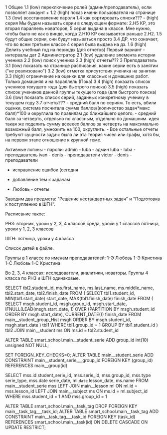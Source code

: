 1 Общее
    1.1 (low) переключение ролей (админ/преподаватель), если позволяет аккаунт
    + 1.2 (high) показ имени пользователя на странице
    1.3 (low) восстановление пароля
    1.4 как сортировать списки???
        - (high) серия Мы будем называть серии в следующем формате: 2.Н5 КР, это вторая параллель новаторов, 5 серия выдана в классе. Мне нужно, чтобы было не как в винде, когда 2.Н10 КР оказывается раньше 2.Н2.
    1.5 будут общие серии, они будут называться просто 3.4 ДР, что означает, что во всем третьем классе 4 серия была выдана на дз.
    1.6 (high) Делить учебный год на периоды (для отчетов) Первый вариант - интервалы дат
2 Администратор
    2.1 (low) удаление элемента истории ученика
    2.2 (low) поиск ученика
    2.3 (high) отчеты???
3 Преподаватель
    3.1 (low) показать на странице расписания, какие серии есть в занятии ("не реализовано")
    3.2 (low) отметка присутствия ученика на занятии
    3.3 (high) ограничение на оценки для классных и домашних работ. Только домашняя и на параллель (Пока)
    3.4 (high) показать список учеников текущего года (для быстрого поиска)
    3.5 (high) показать список учеников данной группы текущего года (для быстрого поиска)
    3.6 (low) показать список серий, заданных конкретному ученику в текущем году
    3.7 отчеты???
        - средний балл по сериям. То есть, вбили оценки, система посчитала сумма баллов/(количество задач*макс балл)*100 и округлила по правилам до ближайшего целого.
        - средний балл за четверть, отдельно по классным, отдельно по домашним. идея такая же поделить сумму всеееех баллов за четверть на максимально возможный балл, умножить на 100, округлить.
        - Все остальные отчеты требуют сущности задач: была ли эта теория чисел или графы, хотя бы, на первом этапе отношение к крупной теме.



Активные логины - пароли:
admin - luba - админ
luba - luba - преподаватель
ivan - denis - преподаватели
victor - denis - преподаватели


- исправление ошибок (сегодня
- добавление тем к задачам

- Любовь - отчеты


Заводим два предмета: "Решение нестандартных задач" и "Подготовка к поступлению в ШГН".

Расписание такое:

РНЗ:
вторник, уроки у 2, 3, 4 классов
среда, уроки у 1 классов
пятница, уроки у 1, 2, 3 классов

ШГН:
пятница, уроки у 4 класса

Список детей в файле.

Группы в 1 классе по именам преподавателей:
1-Э Любовь
1-Э Кристина
1-С Любовь
1-С Кристина

Во 2, 3, 4 классах: исследователи, аналитики, новаторы. Группы 4 класса по РНЗ и ШГН одинаковые.



SELECT tbl2.student_id, ms.first_name, ms.last_name, ms.middle_name, tbl2.start_date, tbl2.finish_date FROM ( 
	SELECT tbl1.student_id, MIN(tbl1.start_date) start_date, MAX(tbl1.finish_date) finish_date 
	FROM (
		SELECT 
		msgh.student_id, 
		msgh.group_id,
		msgh.start_date,
		IFNULL(LEAD(msgh.start_date, 1) OVER (PARTITION BY msgh.student_id ORDER BY msgh.start_date), CURRENT_DATE()) finish_date
		FROM main__student_group_Hist msgh
		ORDER BY msgh.student_id, msgh.start_date
	) tbl1
	WHERE tbl1.group_id = 1
	GROUP BY tbl1.student_id
) tbl2
JOIN main__student ms ON ms.id = tbl2.student_id



ALTER TABLE smart_school.main__student_serie ADD group_id int(10) unsigned NOT NULL;

SET FOREIGN_KEY_CHECKS=0;
ALTER TABLE main__student_serie 
ADD CONSTRAINT main__student_serie___group_id 
FOREIGN KEY (group_id) REFERENCES main__group(id)


SELECT 
mss.id student_serie_id, 
mss.serie_id, 
mss.group_id,
mss.type serie_type, 
mss.date serie_date, 
ml.`date` lesson_date,
ms.name
FROM main__student_serie mss 
LEFT JOIN main__lesson ml ON ml.id = mss.lesson_id 
LEFT JOIN main__subject ms ON ms.id = ml.subject_id
WHERE mss.student_id = 1 AND mss.group_id = 1



ALTER TABLE smart_school.main__task_tag DROP FOREIGN KEY main__task_tag___task_id;
ALTER TABLE smart_school.main__task_tag ADD CONSTRAINT main__task_tag___task_id FOREIGN KEY (task_id) REFERENCES smart_school.main__task(id) ON DELETE CASCADE ON UPDATE RESTRICT;
